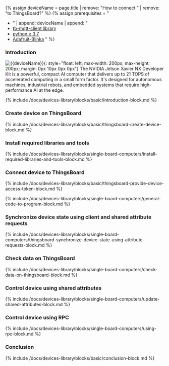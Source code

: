 
{% assign deviceName = page.title | remove: "How to connect " | remove: "to ThingsBoard?" %}
{% assign prerequisites = "
- " | append: deviceName | append: "
- [tb-mqtt-client library](https://pypi.org/project/tb-mqtt-client/)
- [python ≥ 3.7](https://www.python.org/)
- [Adafruit-Blinka](https://pypi.org/project/Adafruit-Blinka/) "
 %}

### Introduction

![{{deviceName}}](/images/devices-library/{{page.deviceImageFileName}}){: style="float: left; max-width: 200px; max-height: 200px; margin: 0px 10px 0px 0px"}
The NVIDIA Jetson Xavier NX Developer Kit is a powerful, compact AI computer that delivers up to 21 TOPS of accelerated computing in a small form factor.
 It's designed for autonomous machines, industrial robots, and embedded systems that require high-performance AI at the edge.


{% include /docs/devices-library/blocks/basic/introduction-block.md %}

### Create device on ThingsBoard

{% include /docs/devices-library/blocks/basic/thingsboard-create-device-block.md %}

### Install required libraries and tools

{% include /docs/devices-library/blocks/single-board-computers/install-required-libraries-and-tools-block.md %}

### Connect device to ThingsBoard

{% include /docs/devices-library/blocks/basic/thingsboard-provide-device-access-token-block.md %}

{% include /docs/devices-library/blocks/single-board-computers/general-code-to-program-block.md %}

### Synchronize device state using client and shared attribute requests
{% include /docs/devices-library/blocks/single-board-computers/thingsboard-synchronize-device-state-using-attribute-requests-block.md %}

### Check data on ThingsBoard

{% include /docs/devices-library/blocks/single-board-computers/check-data-on-thingsboard-block.md %}

### Control device using shared attributes

{% include /docs/devices-library/blocks/single-board-computers/update-shared-attributes-block.md %}

### Control device using RPC

{% include /docs/devices-library/blocks/single-board-computers/using-rpc-block.md %}

### Conclusion

{% include /docs/devices-library/blocks/basic/conclusion-block.md %}
